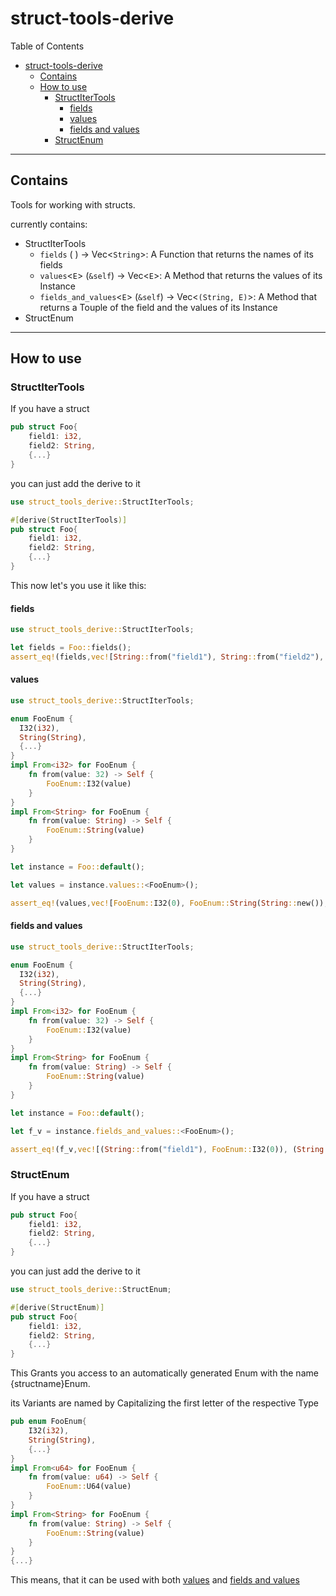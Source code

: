 # struct-tools-derive

Table of Contents

- [struct-tools-derive](#struct-tools-derive)
  - [Contains](#contains)
  - [How to use](#how-to-use)
    - [StructIterTools](#structitertools)
      - [fields](#fields)
      - [values](#values)
      - [fields and values](#fields-and-values)
    - [StructEnum](#structenum)

---

## Contains

Tools for working with structs.

currently contains:

- StructIterTools
  - `fields` ( ) -> Vec<`String`>: A Function that returns the names of its fields
  - `values`<`E`> (`&self`) -> Vec<`E`>: A Method that returns the values of its Instance
  - `fields_and_values`<`E`> (`&self`) -> Vec<`(String, E)`>: A Method that returns a Touple of the field and the values of its Instance
- StructEnum

---

## How to use

### StructIterTools

If you have a struct

```rust
pub struct Foo{
    field1: i32,
    field2: String,
    {...}
}
```

you can just add the derive to it

```rust
use struct_tools_derive::StructIterTools;

#[derive(StructIterTools)]
pub struct Foo{
    field1: i32,
    field2: String,
    {...}
}
```

This now let's you use it like this:

#### fields

```rust
use struct_tools_derive::StructIterTools;

let fields = Foo::fields();
assert_eq!(fields,vec![String::from("field1"), String::from("field2"),...])
```

#### values

```rust
use struct_tools_derive::StructIterTools;

enum FooEnum {
  I32(i32),
  String(String),
  {...}
}
impl From<i32> for FooEnum {
    fn from(value: 32) -> Self {
        FooEnum::I32(value)
    }
}
impl From<String> for FooEnum {
    fn from(value: String) -> Self {
        FooEnum::String(value)
    }
}

let instance = Foo::default();

let values = instance.values::<FooEnum>();

assert_eq!(values,vec![FooEnum::I32(0), FooEnum::String(String::new()),...])
```

#### fields and values

```rust
use struct_tools_derive::StructIterTools;

enum FooEnum {
  I32(i32),
  String(String),
  {...}
}
impl From<i32> for FooEnum {
    fn from(value: 32) -> Self {
        FooEnum::I32(value)
    }
}
impl From<String> for FooEnum {
    fn from(value: String) -> Self {
        FooEnum::String(value)
    }
}

let instance = Foo::default();

let f_v = instance.fields_and_values::<FooEnum>();

assert_eq!(f_v,vec![(String::from("field1"), FooEnum::I32(0)), (String::from("field2"), FooEnum::String(String::new())),...])
```

### StructEnum

If you have a struct

```rust
pub struct Foo{
    field1: i32,
    field2: String,
    {...}
}
```

you can just add the derive to it

```rust
use struct_tools_derive::StructEnum;

#[derive(StructEnum)]
pub struct Foo{
    field1: i32,
    field2: String,
    {...}
}
```

This Grants you access to an automatically generated Enum with the name {structname}Enum.

its Variants are named by Capitalizing the first letter of the respective Type

```rust
pub enum FooEnum{
    I32(i32),
    String(String),
    {...}
}
impl From<u64> for FooEnum {
    fn from(value: u64) -> Self {
        FooEnum::U64(value)
    }
}
impl From<String> for FooEnum {
    fn from(value: String) -> Self {
        FooEnum::String(value)
    }
}
{...}
```

This means, that it can be used with both [values](#values) and [fields and values](#fields-and-values)
